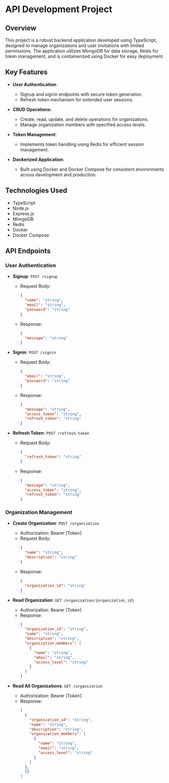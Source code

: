 # API Development Project

## Overview

This project is a robust backend application developed using TypeScript, designed to manage organizations and user invitations with limited permissions. The application utilizes MongoDB for data storage, Redis for token management, and is containerized using Docker for easy deployment.

## Key Features

- **User Authentication**:

  - Signup and signin endpoints with secure token generation.
  - Refresh token mechanism for extended user sessions.

- **CRUD Operations**:

  - Create, read, update, and delete operations for organizations.
  - Manage organization members with specified access levels.

- **Token Management**:

  - Implements token handling using Redis for efficient session management.

- **Dockerized Application**:
  - Built using Docker and Docker Compose for consistent environments across development and production.

## Technologies Used

- TypeScript
- Node.js
- Express.js
- MongoDB
- Redis
- Docker
- Docker Compose

## API Endpoints

### User Authentication

- **Signup**: `POST /signup`

  - Request Body:
    ```json
    {
      "name": "string",
      "email": "string",
      "password": "string"
    }
    ```
  - Response:
    ```json
    {
      "message": "string"
    }
    ```

- **Signin**: `POST /signin`

  - Request Body:
    ```json
    {
      "email": "string",
      "password": "string"
    }
    ```
  - Response:
    ```json
    {
      "message": "string",
      "access_token": "string",
      "refresh_token": "string"
    }
    ```

- **Refresh Token**: `POST /refresh-token`
  - Request Body:
    ```json
    {
      "refresh_token": "string"
    }
    ```
  - Response:
    ```json
    {
      "message": "string",
      "access_token": "string",
      "refresh_token": "string"
    }
    ```

### Organization Management

- **Create Organization**: `POST /organization`

  - Authorization: Bearer [Token]
  - Request Body:
    ```json
    {
      "name": "string",
      "description": "string"
    }
    ```
  - Response:
    ```json
    {
      "organization_id": "string"
    }
    ```

- **Read Organization**: `GET /organization/{organization_id}`

  - Authorization: Bearer [Token]
  - Response:
    ```json
    {
      "organization_id": "string",
      "name": "string",
      "description": "string",
      "organization_members": [
        {
          "name": "string",
          "email": "string",
          "access_level": "string"
        }
      ]
    }
    ```

- **Read All Organizations**: `GET /organization`
  - Authorization: Bearer [Token]
  - Response:
    ```json
    [
      {
        "organization_id": "string",
        "name": "string",
        "description": "string",
        "organization_members": [
          {
            "name": "string",
            "email": "string",
            "access_level": "string"
          }
        ]
      },
      {}
    ]
    ```
